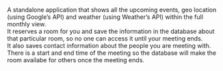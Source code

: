 A standalone application that shows all the upcoming events, geo location (using Google’s API) and
weather (using Weather’s API) within the full monthly view.<br /> It reserves a room for you and save the information in the
database about that particular room, so no one can access it until your meeting ends.<br /> It also saves contact information
about the people you are meeting with.<br /> There is a start and end time of the meeting so the database will make the room
availabe for others once the meeting ends.
